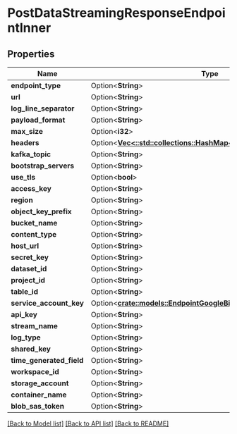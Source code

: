 # PostDataStreamingResponseEndpointInner

## Properties

Name | Type | Description | Notes
------------ | ------------- | ------------- | -------------
**endpoint_type** | Option<**String**> |  | [optional]
**url** | Option<**String**> |  | [optional]
**log_line_separator** | Option<**String**> |  | [optional]
**payload_format** | Option<**String**> |  | [optional]
**max_size** | Option<**i32**> |  | [optional]
**headers** | Option<[**Vec<::std::collections::HashMap<String, String>>**](map.md)> |  | [optional]
**kafka_topic** | Option<**String**> |  | [optional]
**bootstrap_servers** | Option<**String**> |  | [optional]
**use_tls** | Option<**bool**> |  | [optional]
**access_key** | Option<**String**> |  | [optional]
**region** | Option<**String**> |  | [optional]
**object_key_prefix** | Option<**String**> |  | [optional]
**bucket_name** | Option<**String**> |  | [optional]
**content_type** | Option<**String**> |  | [optional]
**host_url** | Option<**String**> |  | [optional]
**secret_key** | Option<**String**> |  | [optional]
**dataset_id** | Option<**String**> |  | [optional]
**project_id** | Option<**String**> |  | [optional]
**table_id** | Option<**String**> |  | [optional]
**service_account_key** | Option<[**crate::models::EndpointGoogleBigQueryServiceAccountKey**](Endpoint_Google_BigQuery_service_account_key.md)> |  | [optional]
**api_key** | Option<**String**> |  | [optional]
**stream_name** | Option<**String**> |  | [optional]
**log_type** | Option<**String**> |  | [optional]
**shared_key** | Option<**String**> |  | [optional]
**time_generated_field** | Option<**String**> |  | [optional]
**workspace_id** | Option<**String**> |  | [optional]
**storage_account** | Option<**String**> |  | [optional]
**container_name** | Option<**String**> |  | [optional]
**blob_sas_token** | Option<**String**> |  | [optional]

[[Back to Model list]](../README.md#documentation-for-models) [[Back to API list]](../README.md#documentation-for-api-endpoints) [[Back to README]](../README.md)



